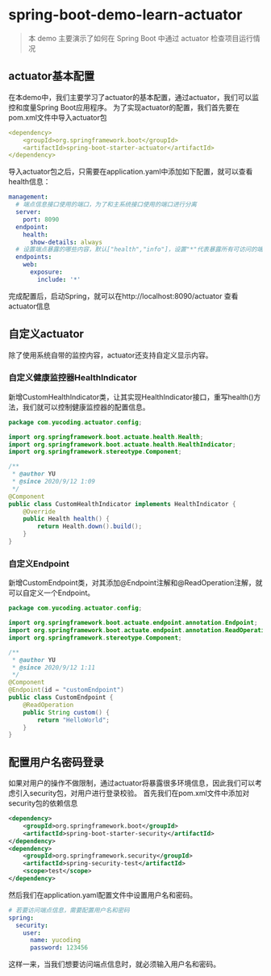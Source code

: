# spring-boot-demo-learn-actuator

> 本 demo 主要演示了如何在 Spring Boot 中通过 actuator 检查项目运行情况

## actuator基本配置

在本demo中，我们主要学习了actuator的基本配置，通过actuator，我们可以监控和度量Spring Boot应用程序。
为了实现actuator的配置，我们首先要在pom.xml文件中导入actuator包
```yaml
<dependency>
    <groupId>org.springframework.boot</groupId>
    <artifactId>spring-boot-starter-actuator</artifactId>
</dependency>
```
导入actuator包之后，只需要在application.yaml中添加如下配置，就可以查看health信息：
```yaml
management:
  # 端点信息接口使用的端口，为了和主系统接口使用的端口进行分离
  server:
    port: 8090
  endpoint:
    health:
      show-details: always
  # 设置端点暴露的哪些内容，默认["health","info"]，设置"*"代表暴露所有可访问的端点
  endpoints:
    web:
      exposure:
        include: '*'
```
完成配置后，启动Spring，就可以在http://localhost:8090/actuator 查看actuator信息

## 自定义actuator

除了使用系统自带的监控内容，actuator还支持自定义显示内容。

### 自定义健康监控器HealthIndicator

新增CustomHealthIndicator类，让其实现HealthIndicator接口，重写health()方法，我们就可以控制健康监控器的配置信息。
```java
package com.yucoding.actuator.config;

import org.springframework.boot.actuate.health.Health;
import org.springframework.boot.actuate.health.HealthIndicator;
import org.springframework.stereotype.Component;

/**
 * @author YU
 * @since 2020/9/12 1:09
 */
@Component
public class CustomHealthIndicator implements HealthIndicator {
    @Override
    public Health health() {
        return Health.down().build();
    }
}

```

### 自定义Endpoint

新增CustomEndpoint类，对其添加@Endpoint注解和@ReadOperation注解，就可以自定义一个Endpoint。
```java
package com.yucoding.actuator.config;

import org.springframework.boot.actuate.endpoint.annotation.Endpoint;
import org.springframework.boot.actuate.endpoint.annotation.ReadOperation;
import org.springframework.stereotype.Component;

/**
 * @author YU
 * @since 2020/9/12 1:11
 */
@Component
@Endpoint(id = "customEndpoint")
public class CustomEndpoint {
    @ReadOperation
    public String custom() {
        return "HelloWorld";
    }
}

```

## 配置用户名密码登录

如果对用户的操作不做限制，通过actuator将暴露很多环境信息，因此我们可以考虑引入security包，对用户进行登录校验。
首先我们在pom.xml文件中添加对security包的依赖信息
```xml
<dependency>
    <groupId>org.springframework.boot</groupId>
    <artifactId>spring-boot-starter-security</artifactId>
</dependency>
<dependency>
    <groupId>org.springframework.security</groupId>
    <artifactId>spring-security-test</artifactId>
    <scope>test</scope>
</dependency>
```
然后我们在application.yaml配置文件中设置用户名和密码。
```yaml
# 若要访问端点信息，需要配置用户名和密码
spring:
  security:
    user:
      name: yucoding
      password: 123456
```
这样一来，当我们想要访问端点信息时，就必须输入用户名和密码。